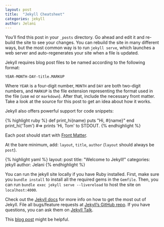 ```yaml
---
layout: post
title:  "Jekyll Cheatsheet"
categories: jekyll
author: Jelani
---
```

You’ll find this post in your `_posts` directory. Go ahead and edit it and re-build the site to see your changes. You can rebuild the site in many different ways, but the most common way is to run `jekyll serve`, which launches a web server and auto-regenerates your site when a file is updated.

Jekyll requires blog post files to be named according to the following format:

`YEAR-MONTH-DAY-title.MARKUP`

Where `YEAR` is a four-digit number, `MONTH` and `DAY` are both two-digit numbers, and `MARKUP` is the file extension representing the format used in the file (use `md` or `markdown`). After that, include the necessary front matter. Take a look at the source for this post to get an idea about how it works.

Jekyll also offers powerful support for code snippets:

{% highlight ruby %}
def print_hi(name)
  puts "Hi, #{name}"
end
print_hi('Tom')
#=> prints 'Hi, Tom' to STDOUT.
{% endhighlight %}

Each post should start with [Front Matter][jekyll-fm].

At the bare minimum, add: `layout`, `title`, `author` (`layout` should always be `post`). 

{% highlight yaml %}
layout: post
title:  "Welcome to Jekyll!"
categories: jekyll
author: Jelani
{% endhighlight %}

You can run the jekyll site locally if you have Ruby installed. First, make sure you `bundle install` to install all the required gems in the `Gemfile`. Then, you can run `bundle exec jekyll serve --livereload` to host the site on `localhost:4000`.

Check out the [Jekyll docs][jekyll-docs] for more info on how to get the most out of Jekyll. File all bugs/feature requests at [Jekyll’s GitHub repo][jekyll-gh]. If you have questions, you can ask them on [Jekyll Talk][jekyll-talk].

This [blog post][unofficial-quickstart] might be helpful.

[jekyll-docs]: https://jekyllrb.com/docs/home
[jekyll-gh]:   https://github.com/jekyll/jekyll
[jekyll-talk]: https://talk.jekyllrb.com/
[jekyll-fm]: https://jekyllrb.com/docs/front-matter/
[unofficial-quickstart]: https://www.aleksandrhovhannisyan.com/blog/getting-started-with-jekyll-and-github-pages/#2-setting-up-your-first-jekyll-site
